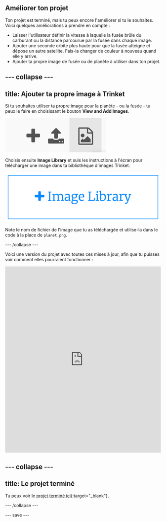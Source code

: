 ## Améliorer ton projet
Ton projet est terminé, mais tu peux encore l'améliorer si tu le souhaites. Voici quelques améliorations à prendre en compte :

 + Laisser l'utilisateur définir la vitesse à laquelle la fusée brûle du carburant ou la distance parcourue par la fusée dans chaque image.
 + Ajouter une seconde orbite plus haute pour que la fusée atteigne et dépose un autre satellite. Fais-la changer de couleur à nouveau quand elle y arrive.
 + Ajouter ta propre image de fusée ou de planète à utiliser dans ton projet.


--- collapse ---
---
title: Ajouter ta propre image à Trinket
---

Si tu souhaites utiliser ta propre image pour la planète - ou la fusée - tu peux le faire en choisissant le bouton **View and Add Images**.

![Un symbole plus, un symbole de téléchargement et un symbole d'image. Le symbole de l'image est mis en surbrillance.](images/trinket_image.png)

Choisis ensuite **Image Library** et suis les instructions à l'écran pour télécharger une image dans ta bibliothèque d'images Trinket.

![Un bouton avec un plus et les mots "Image Library" dessus.](images/trinket_image_library.png)

Note le nom de fichier de l'image que tu as téléchargée et utilise-la dans le code à la place de `planet.png`.

--- /collapse ---

Voici une version du projet avec toutes ces mises à jour, afin que tu puisses voir comment elles pourraient fonctionner : 
<iframe src="https://trinket.io/embed/python/76c7d66070?outputOnly=true&runOption=run&start=result" width="100%" height="600" frameborder="0" marginwidth="0" marginheight="0" allowfullscreen mark="crwd-mark"></iframe>

--- collapse ---
---
title: Le projet terminé
---

Tu peux voir le [projet terminé ici](https://trinket.io/python/e0ba40c429){:target="_blank"}.

--- /collapse ---

--- save ---
